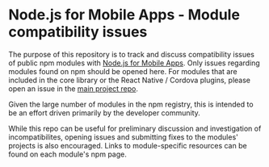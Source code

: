 Node.js for Mobile Apps - Module compatibility issues
====================================

The purpose of this repository is to track and discuss compatibility issues of public npm modules with [Node.js for Mobile Apps](https://github.com/nodejs-mobile/nodejs-mobile). Only issues regarding modules found on npm should be opened here. For modules that are included in the core library or the React Native / Cordova plugins, please open an issue in the [main project repo](https://github.com/nodejs-mobile/nodejs-mobile).

Given the large number of modules in the npm registry, this is intended to be an effort driven primarily by the developer community. 

While this repo can be useful for preliminary discussion and investigation of incompatibilites, opening issues and submitting fixes to the modules' projects is also encouraged. Links to module-specific resources can be found on each module's npm page.
